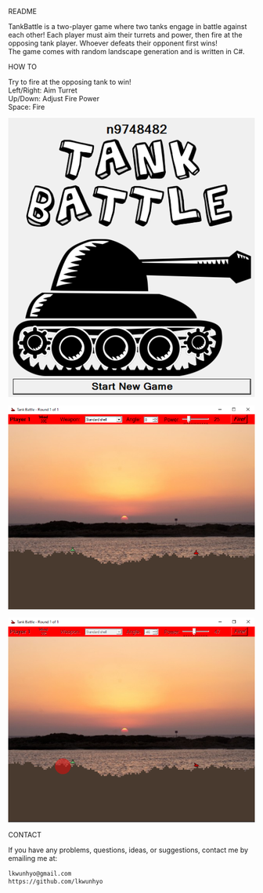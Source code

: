 README

TankBattle is a two-player game where two tanks engage in battle against each other!
Each player must aim their turrets and power, then fire at the opposing tank player.
Whoever defeats their opponent first wins! <br/>
The game comes with random landscape generation and is written in C#.

HOW TO

Try to fire at the opposing tank to win!<br/>
Left/Right: Aim Turret<br/>
Up/Down: Adjust Fire Power<br/>
Space: Fire

![TankBattle Start Image](https://github.com/lkwunhyo/TankBattle/blob/master/screenshots/newscreen.PNG)

![TankBattle InGame Image](https://github.com/lkwunhyo/TankBattle/blob/master/screenshots/ingame.PNG)

![TankBattle Fire Image](https://github.com/lkwunhyo/TankBattle/blob/master/screenshots/ingameShoot.PNG)

CONTACT

If you have any problems, questions, ideas, or suggestions, contact me by emailing me at:

	lkwunhyo@gmail.com
	https://github.com/lkwunhyo
	
	

